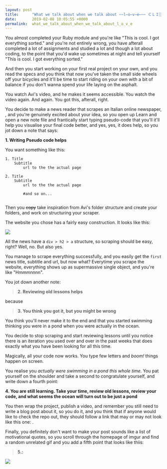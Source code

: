 ```yaml
---
layout: post
title:      "What we talk about when we talk about ~~l̶o̶v̶e̶~~ ＣＬＩ░ｇｅｍ░ＰＲ♢ＪΣＣＴｓ"
date:       2019-02-08 10:05:55 +0000
permalink:  what_we_talk_about_when_we_talk_about_l_o_v_e
---
```



You almost completed your Ruby module and you're like "This is cool. I got everything sorted." and you're not entirely wrong, you have afterall completed a lot of assignments and studied a lot and though a lot about coding, to the point that you'd wake up sometimes at night and tell yourself "This is cool. I got everything sorted."

And then you start working on your first real project on your own, and you read the specs and you think that now you've taken the small side wheels off your bicycles and it'll be time to start riding on your own with a bit of balance if you don't wanna spend your life laying on the asphalt.

You watch Avi's video, and he makes it seems accessible. You watch the video again. And again. You got this, afterall, right.

You decide to make a news reader that scrapes an Italian online newspaper, [](https://www.ilpost.it/), and you're genuinely excited about your idea, so you open up Learn and open a new note file and frantically start typing pseudo-code that you'll it'll help you visualise your final code better, and yes, yes, it does help, so you jot down a note that says:

**1. Writing Pseudo code helps**

You want something like this:

```
1. Title
    Subtitle
		url to the the actual page
		
2. Title
    Subtitle
		url to the the actual page
		
		#and so on...
		
```



Then you ~~copy~~ take inspiration from Avi's folder structure and create your folders, and work on structuring your scraper.

The website you chose has a fairly easy construction. It looks like this:

![](https://imgur.com/a/YpefX46)

All the news have a  `div > h2 > a`  structure, so scraping should be easy, right? Well, no. But also yes.

You manage to scrape everything successfully, and you easily get the `first` news title, subtitle and url, but now what?
Everytime you scrape the website, everything shows up as supermassive single object, and you're like "Hmmmnnnn".

You jot down another note:

> **2. Reviewing old lessons helps**

because

> **3. You think you got it, but you might be wrong**

You think you'll never make it to the end and that you started swimming thinking you were in a pond when you were actually in the ocean.

You decide to stop scraping and start reviewing lessons until you notice there is an iteration you used over and over in the past weeks that does exactly what you have been looking for all this time.

Magically, all your code now works. You type few letters and *boom!* things happen on screen.

You realise you *actually were swimming in a pond this whole time*. You pat yourself on the shoulder and take a second to congratulate yourself, and write down a fourth point:

**4. You are still learning. Take your time, review old lessons, review your code, and what seems the ocean will turn out to be just a pond**

You then wrap the project, publish a video, and remember you still need to write a blog post about it, so you do it, and  you think that if anyone would like to check the repo out, they should follow a link that may or may not look like this one: [](https://github.com/quelluomo/ilpost).

Finally, you definitely don't want to make your post sounds like a list of motivational quotes, so you scroll through the homepage of imgur and find a random unrelated gif and you add a fifth point that looks like thiis:

> **5.:**

![](https://imgur.com/a/ZRY11g4)



